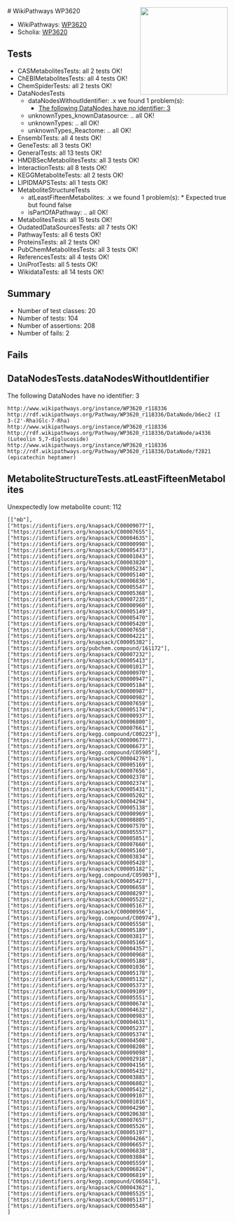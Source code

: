<img style="float: right; width: 200px" src="https://upload.wikimedia.org/wikipedia/commons/thumb/8/83/Wplogo_with_text_500.png/640px-Wplogo_with_text_500.png" />
# WikiPathways WP3620

* WikiPathways: [WP3620](https://new.wikipathways.org/pathways/WP3620)
* Scholia: [WP3620](https://scholia.toolforge.org/wikipathways/WP3620)
## Tests
* CASMetabolitesTests: all 2 tests OK!
* ChEBIMetabolitesTests: all 4 tests OK!
* ChemSpiderTests: all 2 tests OK!
* DataNodesTests
    * dataNodesWithoutIdentifier: .x we found 1 problem(s):
        * [The following DataNodes have no identifier: 3](#d2d32fa2)
    * unknownTypes_knownDatasource: .. all OK!
    * unknownTypes: .. all OK!
    * unknownTypes_Reactome: .. all OK!
* EnsemblTests: all 4 tests OK!
* GeneTests: all 3 tests OK!
* GeneralTests: all 13 tests OK!
* HMDBSecMetabolitesTests: all 3 tests OK!
* InteractionTests: all 8 tests OK!
* KEGGMetaboliteTests: all 2 tests OK!
* LIPIDMAPSTests: all 1 tests OK!
* MetaboliteStructureTests
    * atLeastFifteenMetabolites: .x we found 1 problem(s):
            * Expected true but found false
    * isPartOfAPathway: .. all OK!
* MetabolitesTests: all 15 tests OK!
* OudatedDataSourcesTests: all 7 tests OK!
* PathwayTests: all 6 tests OK!
* ProteinsTests: all 2 tests OK!
* PubChemMetabolitesTests: all 3 tests OK!
* ReferencesTests: all 4 tests OK!
* UniProtTests: all 5 tests OK!
* WikidataTests: all 14 tests OK!


## Summary

* Number of test classes: 20
* Number of tests: 104
* Number of assertions: 208
* Number of fails: 2

## Fails

<a name="d2d32fa2" />

## DataNodesTests.dataNodesWithoutIdentifier

The following DataNodes have no identifier: 3
```
http://www.wikipathways.org/instance/WP3620_r118336 http://rdf.wikipathways.org/Pathway/WP3620_r118336/DataNode/b6ec2 (I 3-(2'-Rha)Glc-7-Rha)
http://www.wikipathways.org/instance/WP3620_r118336 http://rdf.wikipathways.org/Pathway/WP3620_r118336/DataNode/a4336 (Luteolin 5,7-diglucoside)
http://www.wikipathways.org/instance/WP3620_r118336 http://rdf.wikipathways.org/Pathway/WP3620_r118336/DataNode/f2821 (epicatechin heptamer)
```

<a name="26e2e1fd" />

## MetaboliteStructureTests.atLeastFifteenMetabolites

Unexpectedly low metabolite count: 112

```
[["mb"],
["https://identifiers.org/knapsack/C00009077"],
["https://identifiers.org/knapsack/C00007655"],
["https://identifiers.org/knapsack/C00004635"],
["https://identifiers.org/knapsack/C00000998"],
["https://identifiers.org/knapsack/C00005473"],
["https://identifiers.org/knapsack/C00001043"],
["https://identifiers.org/knapsack/C00003820"],
["https://identifiers.org/knapsack/C00005234"],
["https://identifiers.org/knapsack/C00005140"],
["https://identifiers.org/knapsack/C00006836"],
["https://identifiers.org/knapsack/C00005547"],
["https://identifiers.org/knapsack/C00005368"],
["https://identifiers.org/knapsack/C00007235"],
["https://identifiers.org/knapsack/C00000960"],
["https://identifiers.org/knapsack/C00005149"],
["https://identifiers.org/knapsack/C00005470"],
["https://identifiers.org/knapsack/C00005420"],
["https://identifiers.org/knapsack/C00007658"],
["https://identifiers.org/knapsack/C00004221"],
["https://identifiers.org/knapsack/C00005382"],
["https://identifiers.org/pubchem.compound/161172"],
["https://identifiers.org/knapsack/C00007232"],
["https://identifiers.org/knapsack/C00005413"],
["https://identifiers.org/knapsack/C00001017"],
["https://identifiers.org/knapsack/C00000970"],
["https://identifiers.org/knapsack/C00000947"],
["https://identifiers.org/knapsack/C00005184"],
["https://identifiers.org/knapsack/C00000987"],
["https://identifiers.org/knapsack/C00000982"],
["https://identifiers.org/knapsack/C00007659"],
["https://identifiers.org/knapsack/C00005174"],
["https://identifiers.org/knapsack/C00000937"],
["https://identifiers.org/knapsack/C00006800"],
["https://identifiers.org/knapsack/C00007661"],
["https://identifiers.org/kegg.compound/C00223"],
["https://identifiers.org/knapsack/C00000677"],
["https://identifiers.org/knapsack/C00006673"],
["https://identifiers.org/kegg.compound/C05905"],
["https://identifiers.org/knapsack/C00004276"],
["https://identifiers.org/knapsack/C00005169"],
["https://identifiers.org/knapsack/C00007656"],
["https://identifiers.org/knapsack/C00002378"],
["https://identifiers.org/knapsack/C00002374"],
["https://identifiers.org/knapsack/C00005431"],
["https://identifiers.org/knapsack/C00005202"],
["https://identifiers.org/knapsack/C00004294"],
["https://identifiers.org/knapsack/C00005138"],
["https://identifiers.org/knapsack/C00000969"],
["https://identifiers.org/knapsack/C00008805"],
["https://identifiers.org/knapsack/C00007570"],
["https://identifiers.org/knapsack/C00005557"],
["https://identifiers.org/knapsack/C00005851"],
["https://identifiers.org/knapsack/C00007660"],
["https://identifiers.org/knapsack/C00005160"],
["https://identifiers.org/knapsack/C00003834"],
["https://identifiers.org/knapsack/C00005428"],
["https://identifiers.org/knapsack/C00005182"],
["https://identifiers.org/kegg.compound/C05903"],
["https://identifiers.org/knapsack/C00005427"],
["https://identifiers.org/knapsack/C00006658"],
["https://identifiers.org/knapsack/C00008297"],
["https://identifiers.org/knapsack/C00005522"],
["https://identifiers.org/knapsack/C00005167"],
["https://identifiers.org/knapsack/C00000956"],
["https://identifiers.org/kegg.compound/C00974"],
["https://identifiers.org/knapsack/C00005558"],
["https://identifiers.org/knapsack/C00005189"],
["https://identifiers.org/knapsack/C00003817"],
["https://identifiers.org/knapsack/C00005166"],
["https://identifiers.org/knapsack/C00004357"],
["https://identifiers.org/knapsack/C00000968"],
["https://identifiers.org/knapsack/C00005188"],
["https://identifiers.org/knapsack/C00001036"],
["https://identifiers.org/knapsack/C00005178"],
["https://identifiers.org/knapsack/C00005132"],
["https://identifiers.org/knapsack/C00005373"],
["https://identifiers.org/knapsack/C00009109"],
["https://identifiers.org/knapsack/C00005551"],
["https://identifiers.org/knapsack/C00000674"],
["https://identifiers.org/knapsack/C00004632"],
["https://identifiers.org/knapsack/C00000983"],
["https://identifiers.org/knapsack/C00004631"],
["https://identifiers.org/knapsack/C00005237"],
["https://identifiers.org/knapsack/C00005374"],
["https://identifiers.org/knapsack/C00004508"],
["https://identifiers.org/knapsack/C00008208"],
["https://identifiers.org/knapsack/C00009098"],
["https://identifiers.org/knapsack/C00002918"],
["https://identifiers.org/knapsack/C00004156"],
["https://identifiers.org/knapsack/C00005432"],
["https://identifiers.org/knapsack/C00003885"],
["https://identifiers.org/knapsack/C00006802"],
["https://identifiers.org/knapsack/C00005412"],
["https://identifiers.org/knapsack/C00009107"],
["https://identifiers.org/knapsack/C00001016"],
["https://identifiers.org/knapsack/C00004290"],
["https://identifiers.org/knapsack/C00020638"],
["https://identifiers.org/knapsack/C00007657"],
["https://identifiers.org/knapsack/C00005526"],
["https://identifiers.org/knapsack/C00005197"],
["https://identifiers.org/knapsack/C00004266"],
["https://identifiers.org/knapsack/C00006657"],
["https://identifiers.org/knapsack/C00006838"],
["https://identifiers.org/knapsack/C00003884"],
["https://identifiers.org/knapsack/C00005559"],
["https://identifiers.org/knapsack/C00006824"],
["https://identifiers.org/knapsack/C00006819"],
["https://identifiers.org/kegg.compound/C06561"],
["https://identifiers.org/knapsack/C00004362"],
["https://identifiers.org/knapsack/C00005525"],
["https://identifiers.org/knapsack/C00005137"],
["https://identifiers.org/knapsack/C00005548"]
]
```

